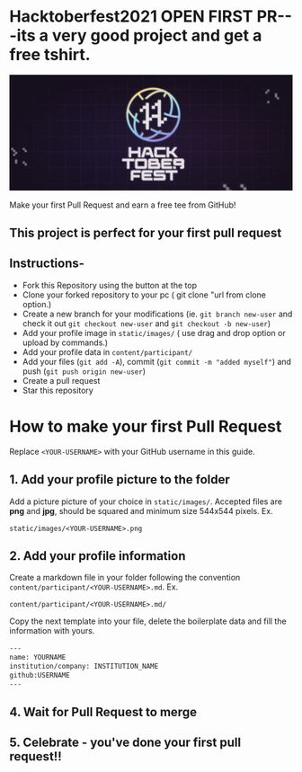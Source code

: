 # Hacktoberfest2021 OPEN FIRST PR---its a very good project and get a free tshirt.
![Hacktoberfest 2021](static/logo.png)

Make your first Pull Request and earn a free tee from GitHub!

## This project is perfect for your first pull request

## Instructions-

- Fork this Repository using the button at the top
- Clone your forked repository to your pc ( git clone "url from clone option.)
- Create a new branch for your modifications (ie. `git branch new-user` and check it out `git checkout new-user` and `git checkout -b new-user`)
- Add your profile image in `static/images/` ( use drag and drop option or upload by commands.)
- Add your profile data in `content/participant/`
- Add your files (`git add -A`), commit (`git commit -m "added myself"`) and push (`git push origin new-user`)
- Create a pull request
- Star this repository

# How to make your first Pull Request

Replace `<YOUR-USERNAME>` with your GitHub username in this guide.

## 1. Add your profile picture to the folder

Add a picture picture of your choice in `static/images/`. Accepted files are **png** and **jpg**, should be squared and minimum size 544x544 pixels. Ex.

```
static/images/<YOUR-USERNAME>.png
```


## 2. Add your profile information

Create a markdown file in your folder following the convention `content/participant/<YOUR-USERNAME>.md`. Ex.

```
content/participant/<YOUR-USERNAME>.md/
```

Copy the next template into your file, delete the boilerplate data and fill the information with yours.

```
---
name: YOURNAME
institution/company: INSTITUTION_NAME
github:USERNAME
---
```

## 4. Wait for Pull Request to merge

## 5. Celebrate - you've done your first pull request!!
